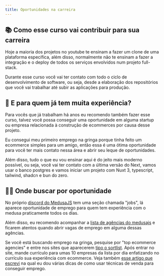```yaml
---
title: Oportunidades na carreira
---
```


## 📚 Como esse curso vai contribuir para sua carreira

Hoje a maioria dos projetos no youtube te ensinam a fazer um clone de uma plataforma específica, além disso, normalmente não te ensinam a fazer a integração e o deploy de todos os serviços envolvidos num projeto full-stack.

Durante esse curso você vai ter contato com todo o ciclo de desenvolvimento de software, ou seja, desde a elaboração dos repositórios que você vai trabalhar até subir as aplicações para produção.

## 🚀 E para quem já tem muita experiência?

Para vocês que já trabalham há anos eu recomendo também fazer esse curso, talvez você possa conseguir uma oportunidade em alguma startup ou empresa relacionada à construção de ecommerces por causa desse projeto.

Eu consegui meu primeiro emprego na gringa porque tinha feito um ecommerce simples para um amigo, então essa é uma ótima oportunidade para você ter mais contato nessa área e abrir seu leque de oportunidades.

Além disso, tudo o que eu vou ensinar aqui é do jeito mais moderno possível, ou seja, você vai ter contato com a última versão do Next, vamos usar o banco postgres e vamos iniciar um projeto com Nuxt 3, typescript, tailwind, shadcn e bun do zero.

## 👩‍💻 Onde buscar por oportunidade

No próprio [discord do MedusaJS](https://discord.com/invite/medusajs) tem uma seção chamada "jobs", lá aparece oportunidade de emprego para quem tem experiência com o medusa praticamente todos os dias.

Além disso, eu recomendo acompanhar a [lista de agências do medusajs](https://medusajs.com/experts/) e ficarem atentos quando abrir vagas de emprego em alguma dessas agências.

Se você está buscando emprego na gringa, pesquise por "top ecommerce agencies" e entre nos sites que aparecerem [tipo o sortlist](https://www.sortlist.com/ecommerce). Após entrar no site, mande currículo para umas 10 empresas da lista por dia enfatizando no currículo sua experiência com ecommerce. Veja também [esse artigo que escrevi](https://www.tabnews.com.br/bernardosimonassi/como-eu-consegui-emprego-1-dia-apos-sair-da-empresa-anterior-usando-tecnicas-de-venda) na qual eu dou várias dicas de como usar técnicas de venda para conseguir emprego.

